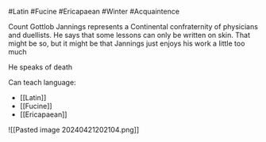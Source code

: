 #Latin #Fucine #Ericapaean #Winter #Acquaintence 

Count Gottlob Jannings represents a Continental confraternity of physicians and duellists. He says that some lessons can only be written on skin. That might be so, but it might be that Jannings just enjoys his work a little too much

He speaks of death

Can teach language:
- [[Latin]]
- [[Fucine]]
- [[Ericapaean]]

![[Pasted image 20240421202104.png]]
